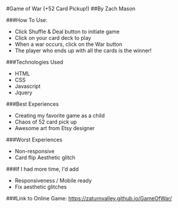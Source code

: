 #Game of War (+52 Card Pickup!)
##By Zach Mason

###How To Use:
* Click Shuffle & Deal button to initiate game
* Click on your card deck to play
* When a war occurs, click on the War button
* The player who ends up with all the cards is the winner!

###Technologies Used
* HTML
* CSS
* Javascript
* Jquery
 
###Best Experiences
* Creating my favorite game as a child
* Chaos of 52 card pick up
* Awesome art from Etsy designer

###Worst Experiences
* Non-responsive
* Card flip Aesthetic glitch

###If I had more time, I'd add
* Responsiveness / Mobile ready
* Fix aesthetic glitches

###Link to Online Game:
https://zaturnvalley.github.io/GameOfWar/






